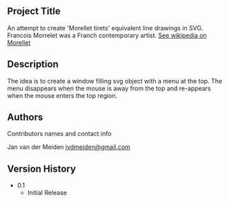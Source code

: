 ## Project Title

An attempt to create 'Morellet tirets' equivalent line drawings in SVG.
Francois Morrelet was a Franch contemporary artist.
<a href="https://en.wikipedia.org/wiki/Fran%C3%A7ois_Morellet">See wikipedia on Morellet</a>

## Description

The idea is to create a window filling svg object with a menu at the top. The menu disappears when the mouse is away from the top and re-appears when the mouse enters the top region.

## Authors

Contributors names and contact info

Jan van der Meiden jvdmeiden@gmail.com

## Version History

* 0.1
    * Initial Release

